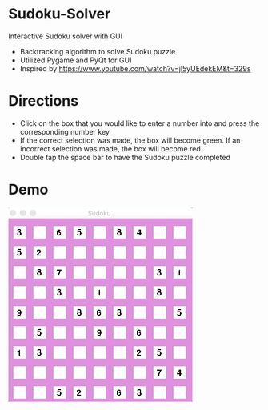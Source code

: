 # Sudoku-Solver
Interactive Sudoku solver with GUI
- Backtracking algorithm to solve Sudoku puzzle
- Utilized Pygame and PyQt for GUI
- Inspired by https://www.youtube.com/watch?v=jl5yUEdekEM&t=329s

# Directions
- Click on the box that you would like to enter a number into and press the corresponding number key
- If the correct selection was made, the box will become green. If an incorrect selection was made, the box will become red. 
- Double tap the space bar to have the Sudoku puzzle completed

# Demo
![Demo](./demo.gif)


